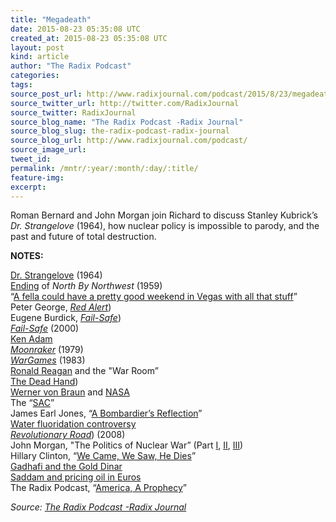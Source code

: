 ```yaml
---
title: "Megadeath"
date: 2015-08-23 05:35:08 UTC
created_at: 2015-08-23 05:35:08 UTC
layout: post
kind: article
author: "The Radix Podcast"
categories: 
tags: 
source_post_url: http://www.radixjournal.com/podcast/2015/8/23/megadeath
source_twitter_url: http://twitter.com/RadixJournal
source_twitter: RadixJournal
source_blog_name: "The Radix Podcast -Radix Journal"
source_blog_slug: the-radix-podcast-radix-journal
source_blog_url: http://www.radixjournal.com/podcast/
source_image_url: 
tweet_id:
permalink: /mntr/:year/:month/:day/:title/
feature-img: 
excerpt:
---
```

<p>Roman Bernard and John Morgan join Richard to discuss Stanley Kubrick’s <em>Dr. Strangelove</em> (1964), how nuclear policy is impossible to parody, and the past and future of total destruction.     </p><p><strong>NOTES:</strong></p>

<p><a href="http://www.imdb.com/title/tt0057012/">Dr. Strangelove</a> (1964) <br>
<a href="https://www.youtube.com/watch?v=DPt-4Nwght0">Ending</a> of <em>North By Northwest</em> (1959) <br>
“<a href="http://www.dallasnews.com/lifestyles/arts/columnists/alan-peppard/20140119-dr.-strangeloves-deleted-dallas-reference-and-other-texas-ties.ece">A fella could have a pretty good weekend in Vegas with all that stuff</a>” <br>
Peter George, <a href="https://en.wikipedia.org/wiki/Red_Alert_(novel"><em>Red Alert</em></a>) <br>
Eugene Burdick, <a href="https://en.wikipedia.org/wiki/Fail-Safe_(novel"><em>Fail-Safe</em></a>) <br>
<a href="https://www.youtube.com/watch?v=p-6xcIUwPto"><em>Fail-Safe</em></a> (2000) <br>
<a href="https://en.wikipedia.org/wiki/Ken_Adam">Ken Adam</a> <br>
<a href="http://www.imdb.com/title/tt0079574/"><em>Moonraker</em></a> (1979) <br>
<a href="http://www.imdb.com/title/tt0086567/?ref_=nv_sr_1"><em>WarGames</em></a> (1983) <br>
<a href="http://www.theguardian.com/film/2001/nov/14/artsfeatures1">Ronald Reagan</a> and the "War Room” <br>
<a href="https://en.wikipedia.org/wiki/Dead_Hand_(nuclear_war">The Dead Hand</a>) <br>
<a href="https://en.wikipedia.org/wiki/Wernher_von_Braun">Werner von Braun</a> and <a href="http://science.nasa.gov/science-news/science-at-nasa/2000/ast26may_1m/">NASA</a> <br>
The “<a href="https://en.wikipedia.org/wiki/Strategic_Air_Command">SAC</a>” <br>
James Earl Jones, “<a href="http://atomiccafe.tribe.net/thread/f4a9a3d6-0f96-45c5-83f1-62ff060f2375">A Bombardier’s Reflection</a>” <br>
<a href="https://en.wikipedia.org/wiki/Water_fluoridation_controversy">Water fluoridation controversy</a> <br>
<a href="https://en.wikipedia.org/wiki/Revolutionary_Road_(film"><em>Revolutionary Road</em></a>) (2008) <br>
John Morgan, "The Politics of Nuclear War” (Part <a href="http://www.counter-currents.com/2012/11/the-politics-of-nuclear-war-part-1/">I</a>, <a href="http://www.counter-currents.com/2012/11/the-politics-of-nuclear-war-part-2/">II</a>, <a href="http://www.counter-currents.com/2012/11/the-politics-of-nuclear-war-part-3/">III</a>) <br>
Hillary Clinton, “<a href="https://www.youtube.com/watch?v=Fgcd1ghag5Y">We Came, We Saw, He Dies</a>” <br>
<a href="http://www.thenewamerican.com/economy/markets/item/4630-gadhafi-s-gold-money-plan-would-have-devastated-dollar">Gadhafi and the Gold Dinar</a> <br>
<a href="http://www.rferl.org/content/article/1095057.html">Saddam and pricing oil in Euros</a> <br>
The Radix Podcast, “<a href="http://www.radixjournal.com/podcast/2014/4/5/america-a-prophecy">America, A Prophecy</a>” </p><div class="">
    <i>Source: <a href="http://www.radixjournal.com/podcast/">The Radix Podcast -Radix Journal</a></i>
</div>
